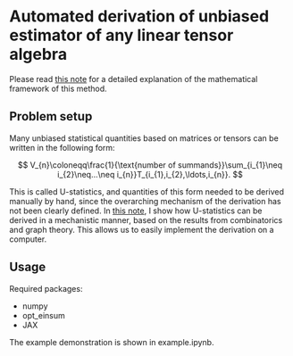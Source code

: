 # Automated derivation of unbiased estimator of any linear tensor algebra
Please read [this note](disjoint_sum.pdf) for a detailed explanation of the mathematical framework of this method.

## Problem setup
Many unbiased statistical quantities based on matrices or tensors can be written in the following form:

$$ V_{n}\coloneqq\frac{1}{\text{number of summands}}\sum_{i_{1}\neq i_{2}\neq...\neq i_{n}}T_{i_{1},i_{2},\ldots,i_{n}}. $$

This is called U-statistics, and quantities of this form needed to be derived manually by hand, since the overarching mechanism of the derivation has not been clearly defined.
In [this note](disjoint_sum.pdf), I show how U-statistics can be derived in a mechanistic manner, based on the results from combinatorics and graph theory.
This allows us to easily implement the derivation on a computer.

## Usage
Required packages:
- numpy
- opt_einsum
- JAX

The example demonstration is shown in example.ipynb.
